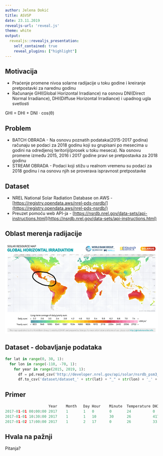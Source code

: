 ```yaml
---
author: Jelena Dokić
title: ASVSP
date: 23.11.2019
revealjs-url: 'reveal.js'
theme: white
output:
  revealjs::revealjs_presentation:
    self_contained: true
    reveal_plugins: ["highlight"]
---
```


## Motivacija

- Praćenje promene nivoa solarne radijacije u toku godine i kreiranje pretpostavki za narednu godinu
- Računanje GHI(Global Horizontal Irradiance) na osnovu DNI(Direct Normal Irradiance), DHI(Diffuse Horizontal Irradiance) i upadnog ugla svetlosti

GHI = DHI + DNI · cos(θ)

## Problem

- BATCH OBRADA - Na osnovu poznatih podataka(2015-2017 godina) računaju se podaci za 2018 godinu koji su grupisani po mesecima u godini na odredjenoj teritoriji(prosek u toku meseca). Na osnovu promene između 2015, 2016 i 2017 godine pravi se pretpostavka za 2018 godinu
- STREAM OBRADA - Podaci koji stižu u realnom vremenu su podaci za 2018 godinu i na osnovu njih se proverava ispravnost pretpostavke

## Dataset

- NREL National Solar Radiation Database on AWS - [https://registry.opendata.aws/nrel-pds-nsrdb/](https://registry.opendata.aws/nrel-pds-nsrdb/)
- Preuzet pomoću web API-ja - [https://nsrdb.nrel.gov/data-sets/api-instructions.html](https://nsrdb.nrel.gov/data-sets/api-instructions.html)

## Oblast merenja radijacije

![](images/world.png)

## Dataset - dobavljanje podataka

```py
for lat in range(0, 30, 1):
  for lon in range(-110, -70, 1):
    for year in range(2015, 2019, 1):
      df = pd.read_csv('http://developer.nrel.gov/api/solar/nsrdb_psm3_download.csv.....')
      df.to_csv('dataset/dataset_' + str(lat) + "_" + str(lon) + '_' + str(year) + '.csv', sep='\t')
```

## Primer
```py
 					Year	Month	Day	Hour	Minute	Temperature	DHI	DNI	SolarZenithAngle
2017-01-01 00:00:00	2017    1	    1	0	    0		24	        0	0	156.82
2017-01-01 10:30:00	2017    1	    1	10      30	    26	        417	374	29.74
2017-01-02 17:00:00	2017	1	    2	17	    0	    26	        33	0	78.86
```

## Hvala na pažnji

Pitanja?